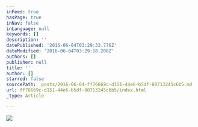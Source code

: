 ```yaml
---
inFeed: true
hasPage: true
inNav: false
inLanguage: null
keywords: []
description: ''
datePublished: '2016-06-04T03:29:33.776Z'
dateModified: '2016-06-04T03:29:18.208Z'
authors: []
publisher: null
title: ''
author: []
starred: false
sourcePath: _posts/2016-06-04-ff76669c-d151-44e6-b5df-80713245c6b5.md
url: ff76669c-d151-44e6-b5df-80713245c6b5/index.html
_type: Article

---
```

![](https://the-grid-user-content.s3-us-west-2.amazonaws.com/5163a8d9-5c20-43fe-ac8a-cbc041f1f486.jpg)